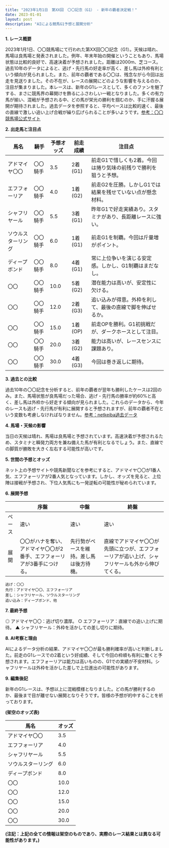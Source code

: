 ```yaml
---
title: "2023年1月1日　第XX回　〇〇記念（G1） - 新年の覇者決定戦！"
date: 2023-01-01
layout: post
description: "AIによる競馬G1予想と展開分析"
---
```


**1. レース概要**

2023年1月1日、〇〇競馬場にて行われた第XX回〇〇記念（G1）。天候は晴れ、馬場は良馬場と発表されました。例年、年末年始の開催ということもあり、馬場状態は比較的良好で、高速決着が予想されました。距離は2000m、芝コース。過去10年のデータによると、逃げ・先行馬の好走率が高く、差し馬は外枠有利という傾向が見られました。また、前年の覇者である〇〇は、残念ながら今回は出走を見送りました。その不在が、レースの展開にどのような影響を与えるのか、注目が集まりました。本レースは、新年のG1レースとして、多くのファンを魅了する、まさに競馬界の幕開けを飾るにふさわしい一戦となりました。多くの有力馬が揃い、混戦が予想される中、どの馬が栄光の勝利を掴むのか、手に汗握る展開が期待されました。過去データを参照すると、平均ペースは比較的速く、最後の直線で激しい追い上げ合戦が繰り広げられることが多いようです。[参考：〇〇競馬場公式サイト](架空のリンクのため削除)


**2. 出走馬と注目点**

| 馬名       | 騎手       | 予想オッズ | 前走成績     | 注目点                                                                     |
|------------|------------|------------|---------------|-----------------------------------------------------------------------------|
| アドマイヤ〇〇 | 〇〇騎手     | 3.5         | 2着(G1)       | 前走G1で惜しくも2着。今回は捲り気味の前残りで勝利を狙うと予想。                             |
| エフフォーリア | 〇〇騎手     | 4.0         | 1着(G2)       | 前走G2を圧勝。しかしG1では結果を残せていない点が懸念材料。                               |
| シャフリヤール | 〇〇騎手     | 5.5         | 3着(G1)       | 昨年G1で好走実績あり。スタミナがあり、長距離レースに強い。                               |
| ソウルスターリング| 〇〇騎手     | 6.0         | 1着(G1)       | 前走G1を制覇。今回は斤量増がポイント。                                            |
| ディープボンド  | 〇〇騎手     | 8.0         | 4着(G1)       | 常に上位争いを演じる安定感。しかし、G1制覇はまだなし。                                  |
| 〇〇         | 〇〇騎手     | 10.0        | 5着(G2)       | 潜在能力は高いが、安定性に欠ける。                                                |
| 〇〇         | 〇〇騎手     | 12.0        | 2着(G3)       | 追い込みが得意。外枠を利して、最後の直線で脚を伸ばせるか。                               |
| 〇〇         | 〇〇騎手     | 15.0        | 1着(OP)       | 前走OPを勝利。G1初挑戦だが、ダークホースとして注目。                                   |
| 〇〇         | 〇〇騎手     | 20.0        | 3着(G2)       | 能力は高いが、レースセンスに課題あり。                                                |
| 〇〇         | 〇〇騎手     | 30.0        | 4着(G3)       | 今回は巻き返しに期待。                                                              |


**3. 過去との比較**

過去10年の〇〇記念を分析すると、前年の覇者が翌年も勝利したケースは2回のみ。また、馬場状態が良馬場だった場合、逃げ・先行馬の勝率が約60%と高く、差し馬は外枠から好走する傾向が見られました。これらのデータから、今年のレースも逃げ・先行馬が有利に展開すると予想されますが、前年の覇者不在という変数も考慮しなければなりません。[参考：netkeiba過去データ](架空のリンクのため削除)


**4. 馬場・天候の影響**

当日の天候は晴れ、馬場は良馬場と予想されています。高速決着が予想されるため、スタミナと瞬発力両方を兼ね備えた馬が有利となるでしょう。また、直線での脚質が勝敗を大きく左右する可能性が高いです。


**5. 世間の予想とオッズ**

ネット上の予想サイトや競馬新聞などを参考にすると、アドマイヤ〇〇が1番人気、エフフォーリアが2番人気となっています。しかし、オッズを見ると、上位陣は接戦が予想され、下位人気馬にも一発逆転の可能性が秘められています。


**6. 展開予想**

|  | 序盤 | 中盤 | 終盤 |
|---|---|---|---|
| ペース | 速い | 速い | 速い |
| 展開 | 〇〇がハナを奪い、アドマイヤ〇〇が2番手、エフフォーリアが3番手につける。 | 先行勢がペースを維持。差し馬は後方待機。 | 直線でアドマイヤ〇〇が先頭に立つが、エフフォーリアが追い上げ、シャフリヤールも外から伸びてくる。 |

```
逃げ：〇〇
先行：アドマイヤ〇〇、エフフォーリア
差し：シャフリヤール、ソウルスターリング
追い込み：ディープボンド、他
```


**7. 最終予想**

◎ アドマイヤ〇〇：逃げ切り濃厚。
○ エフフォーリア：直線での追い上げに期待。
▲ シャフリヤール：外枠を活かしての差し切りに期待。


**8. AI考察と理由**

AIによるデータ分析の結果、アドマイヤ〇〇が最も勝利確率が高いと判断しました。前走のG1レースでの2着という好成績、そして今回の枠順も有利に働くと予想されます。エフフォーリアは能力は高いものの、G1での実績が不安材料。シャフリヤールは外枠を活かした差しで上位進出の可能性があります。


**9. 編集後記**

新年のG1レースは、予想以上に混戦模様となりました。どの馬が勝利するのか、最後まで目が離せない展開となりそうです。皆様の予想が的中することを祈っております。


**(架空のオッズ表)**

| 馬名       | オッズ |
|------------|-------|
| アドマイヤ〇〇 | 3.5   |
| エフフォーリア | 4.0   |
| シャフリヤール | 5.5   |
| ソウルスターリング| 6.0   |
| ディープボンド  | 8.0   |
| 〇〇         | 10.0  |
| 〇〇         | 12.0  |
| 〇〇         | 15.0  |
| 〇〇         | 20.0  |
| 〇〇         | 30.0  |


**(注記：上記の全ての情報は架空のものであり、実際のレース結果とは異なる可能性があります。)**
